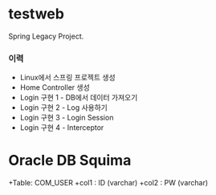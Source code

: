 # testweb
Spring Legacy Project.

### 이력
+ Linux에서 스프링 프로젝트 생성
+ Home Controller 생성
+ Login 구현 1 - DB에서 데이터 가져오기
+ Login 구현 2 - Log 사용하기
+ Login 구현 3 - Login Session
+ Login 구현 4 - Interceptor

# Oracle DB Squima
+Table: COM_USER
+col1 : ID (varchar)
+col2 : PW (varchar)

